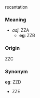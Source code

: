 recantation
### Meaning
+ _adj_: ZZA
    + __eg__: ZZB

### Origin

ZZC

### Synonym

__eg__: ZZD

+ ZZE


